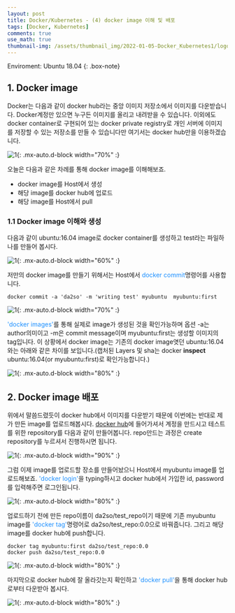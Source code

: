 ```yaml
---
layout: post
title: Docker/Kubernetes - (4) docker image 이해 및 배포 
tags: [Docker, Kubernetes]
comments: true
use_math: true
thumbnail-img: /assets/thumbnail_img/2022-01-05-Docker_Kubernetes1/logo.png
---
```


Enviroment: Ubuntu 18.04 
{: .box-note}

## 1. Docker image

Docker는 다음과 같이 docker hub라는 중앙 이미지 저장소에서 이미지를 다운받습니다. Docker계정만 있으면 누구든 이미지를 올리고 내려받을 수 있습니다. 이외에도 docker container로 구현되어 있는 docker private registry로 개인 서버에 이미지를 저장할 수 있는 저장소를 만들 수 있습니다만 여기서는 docker hub만을 이용하겠습니다. 

![1](https://da2so.github.io/assets/post_img/2022-01-08-Docker_Kubernetes4/1.png){: .mx-auto.d-block width="70%" :}



오늘은 다음과 같은 차례를 통해 docker image를 이해해보죠.
- docker image를 Host에서 생성
- 해당 image를 docker hub에 업로드
- 해당 image를 Host에서 pull


### 1.1 Docker image 이해와 생성

다음과 같이 ubuntu:16.04 image로 docker container를 생성하고 test라는 파일하나를 만들어 봅시다.

![1](https://da2so.github.io/assets/post_img/2022-01-08-Docker_Kubernetes4/2.png){: .mx-auto.d-block width="60%" :}


저만의 docker image를 만들기 위해서는 Host에서 <span style="color:DodgerBlue">docker commit</span>명령어를 사용합니다.

```
docker commit -a 'da2so' -m 'writing test' myubuntu  myubuntu:first
``` 

![1](https://da2so.github.io/assets/post_img/2022-01-08-Docker_Kubernetes4/3.png){: .mx-auto.d-block width="70%" :}

<span style="color:DodgerBlue">'docker images'</span>를 통해 실제로 image가 생성된 것을 확인가능하며 옵션 -a는 author의미이고 -m은 commit message이며 myubuntu:first는 생성할 이미지의 tag입니다. 이 상황에서 docker image는 기존의 docker image엿던 ubuntu:16.04와는 아래와 같은 차이를 보입니다.(캡처된 Layers 및 sha는 docker **inspect** ubuntu:16.04(or myubuntu:first)로 확인가능합니다.)


![1](https://da2so.github.io/assets/post_img/2022-01-08-Docker_Kubernetes4/4.png){: .mx-auto.d-block width="80%" :}


## 2. Docker image 배포

위에서 말씀드렸듯이 docker hub에서 이미지를 다운받기 때문에 이번에는 반대로 제가 만든 image를 업로드해봅시다. [docker hub](https://hub.docker.com/)에 들어가셔서 계정을 만드시고 테스트를 위한 repository를 다음과 같이 만들어봅니다. repo만드는 과정은 create repository를 누르셔서 진행하시면 됩니다.

![1](https://da2so.github.io/assets/post_img/2022-01-08-Docker_Kubernetes4/5.png){: .mx-auto.d-block width="90%" :}


그럼 이제 image를 업로드할 장소를 만들어놨으니 Host에서 myubuntu image를 업로드해보죠. <span style="color:DodgerBlue">'docker login'</span>을 typing하시고 docker hub에서 가입한 id, password를 입력해주면 로그인됩니다.

![1](https://da2so.github.io/assets/post_img/2022-01-08-Docker_Kubernetes4/6.png){: .mx-auto.d-block width="80%" :}


업로드하기 전에 만든 repo이름이 da2so/test_repo이기 때문에 기존 myubuntu image를 <span style="color:DodgerBlue">'docker tag'</span>명령어로 da2so/test_repo:0.0으로 바꿔줍니다. 그리고 해당 image를 docker hub에 push합니다. 

```
docker tag myubuntu:first da2so/test_repo:0.0
docker push da2so/test_repo:0.0 
```

![1](https://da2so.github.io/assets/post_img/2022-01-08-Docker_Kubernetes4/7.png){: .mx-auto.d-block width="80%" :}


마지막으로 docker hub에 잘 올라갓는지 확인하고 <span style="color:DodgerBlue">'docker pull'</span>을 통해 docker hub로부터 다운받아 봅시다.

![1](https://da2so.github.io/assets/post_img/2022-01-08-Docker_Kubernetes4/8.png){: .mx-auto.d-block width="80%" :}


